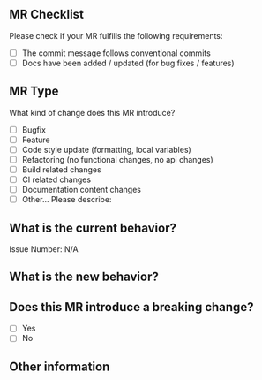 ## MR Checklist

Please check if your MR fulfills the following requirements:

- [ ] The commit message follows conventional commits
- [ ] Docs have been added / updated (for bug fixes / features)

## MR Type

What kind of change does this MR introduce?

<!-- Please check the one that applies to this MR using "x". -->

- [ ] Bugfix
- [ ] Feature
- [ ] Code style update (formatting, local variables)
- [ ] Refactoring (no functional changes, no api changes)
- [ ] Build related changes
- [ ] CI related changes
- [ ] Documentation content changes
- [ ] Other... Please describe:

## What is the current behavior?

<!-- Please describe the current behavior that you are modifying, or link to a relevant issue. -->

Issue Number: N/A

## What is the new behavior?

## Does this MR introduce a breaking change?

- [ ] Yes
- [ ] No

<!-- If this MR contains a breaking change, please describe the impact and migration path for existing applications below. -->

## Other information

